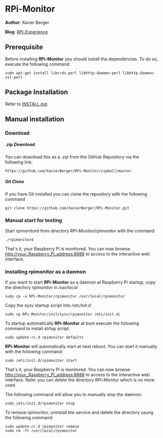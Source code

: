 # RPi-Monitor

**Author**: Xavier Berger

**Blog**: [RPi-Experience](http://rpi-experiences.blogspot.fr/)

## Prerequisite

Before installing **RPi-Monitor** you should install the dependencies. To do so, execute the following command:

    sudo apt-get install librrds-perl libhttp-daemon-perl libhttp-daemon-ssl-perl

## Package Installation

Refer to [INSTALL.md](https://github.com/XavierBerger/RPi-Monitor/blob/master/README.md).


## Manual installation

### Download

##### .zip Download

You can download this as a _.zip_ from the GitHub Repository via the following link:

    https://github.com/XavierBerger/RPi-Monitor/zipball/master

##### Git Clone

If you have Git installed you can clone the repository with the following command

    git clone https://github.com/XavierBerger/RPi-Monitor.git

### Manual start for testing

Start rpimonitord from directory _RPi-Monitor/rpimonitor_ with the command

    ./rpimonitord

That's it, your Raspberry Pi is monitored. You can now browse <http://your_Raspberry_Pi_address:8888> to
access to the interactive web interface.

### Installing rpimonitor as a daemon

If you want to start **RPi-Monitor** as a daemon at Raspberry Pi startup, copy the directory _rpimonitor_ in _/usr/local_

    sudo cp -a RPi-Monitor/rpimonitor /usr/local/rpimonitor

Copy the sysv startup script into _/etc/init.d_

    sudo cp RPi-Monitor/init/sysv/rpimonitor /etc/init.d/

To startup automatically **RPi-Monitor** at boot execute the following command to install strtup script:

    sudo update-rc.d rpimonitor defaults

**RPi-Monitor** will automatically start at next reboot. You can start it manually with the following command:

    sudo /etc/init.d/rpimonitor start

That's it, your Raspberry Pi is monitored. You can now browse <http://your_Raspberry_Pi_address:8888> to
access to the interactive web interface. Note: you can delete the directory _RPi-Monitor_ which is no more used.

The following command will allow you to manually stop the daemon:

    sudo /etc/init.d/rpimonitor stop

To remove rpimonitor, uninstall the service and delete the directory usung the following command:

    sudo update-rc.d rpimonitor remove
    sudo rm -fr /usr/local/rpimonitor

